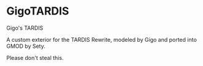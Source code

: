 # GigoTARDIS
Gigo's TARDIS

A custom exterior for the TARDIS Rewrite, modeled by Gigo and ported into GMOD by Sety.

Please don't steal this.
